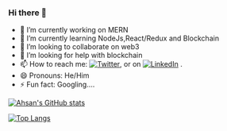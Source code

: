 ### Hi there 👋

<!--
**ahsan131-hub/ahsan131-hub** is a ✨ _special_ ✨ repository because its `README.md` (this file) appears on your GitHub profile.

Here are some ideas to get you started:
-->
- 🔭 I’m currently working on MERN
- 🌱 I’m currently learning NodeJs,React/Redux and Blockchain
- 👯 I’m looking to collaborate on web3
- 🤔 I’m looking for help with blockchain
- 📫 How to reach me: [![Twitter][1.2]][1], or on [![LinkedIn][2.2]][2] .
- 😄 Pronouns: He/Him
- ⚡ Fun fact: Googling....


[![Ahsan's GitHub stats](https://github-readme-stats.vercel.app/api?username=ahsan131-hub)](https://github.com/ahsan131-hub/github-readme-stats)

[![Top Langs](https://github-readme-stats.vercel.app/api/top-langs/?username=ahsan131-hub&layout=compact)](https://github.com/ahsan131-hub/github-readme-stats)






<!-- Icons -->

[1.2]: http://i.imgur.com/wWzX9uB.png (twitter icon without padding)
[2.2]: https://img.icons8.com/color/24/000000/linkedin.png"

<!-- Links to your social media accounts -->

[1]: https://twitter.com/Ahsan03962509
[2]: https://www.linkedin.com/in/muhammad-ahsan-902ab01b2
